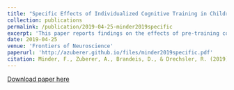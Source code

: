 ```yaml
---
title: "Specific Effects of Individualized Cognitive Training in Children with Attention-Deficit/Hyperactivity Disorder (ADHD): The Role of Pre-Training Cognitive Impairment and Individual Training Performance"
collection: publications
permalink: /publication/2019-04-25-minder2019specific
excerpt: 'This paper reports findings on the effects of pre-training cognitive impairement on training performance in a cognitive training in ADHD'
date: 2019-04-25
venue: 'Frontiers of Neuroscience'
paperurl: 'http://azuberer.github.io/files/minder2019specific.pdf'
citation: Minder, F., Zuberer, A., Brandeis, D., & Drechsler, R. (2019). Specific Effects of Individualized Cognitive Training in Children with Attention-Deficit/Hyperactivity Disorder (ADHD): The Role of Pre-Training Cognitive Impairment and Individual Training Performance. <i>Developmental Neurorehabilitation</i>. 1-15.
---
```


[Download paper here](http://azuberer.github.io/files/minder2019specific.pdf)

